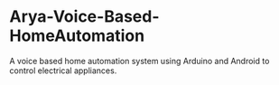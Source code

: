 # Arya-Voice-Based-HomeAutomation
A voice based home automation system using Arduino and Android to control electrical appliances.
